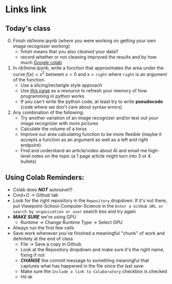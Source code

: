 # Links link


## Today's class
0. Finish nb1mine.ipynb (where you were working on getting your own image recognizer working)
    * finish means that you also *cleaned* your data!!
    * record whether or not cleaning improved the results and by how much
[Google colab](https://colab.research.google.com)
1. In nb1mine.ipynb, write a function that approximates the area under the curve $f(x)=x^2$ between $x=0$ and $x=\mathtt{right}$ where `right` is an argument of the function.
    * Use a slicing/rectangle style approach
    * Use [this page](https://learnxinyminutes.com/docs/python/) as a resource to refresh your memory of how programming in python works
    * If you can't write the python code, at least try to write **pseudocode** (code where we don't care about syntax errors)
2. Any combination of the following:
    * Try another variation of an image recognizer and/or test out your image recognizer with more pictures
    * Calculate the volume of a torus
    * Improve our area calculating function to be more flexible (maybe it accepts a function as an argument as well as a left and right endpoint)
    * Find and understand an article/video about AI and email me high-level notes on the topic (a 1 page article might turn into 3 or 4 bullets)

## Using Colab Reminders:
* Colab does ***NOT*** autosave!!!
* Cmd+O -> Github tab
* Look for the right repository in the `Repository` dropdown. If it's not there, put Viewpoint-School-Computer-Science in the `Enter a GitHub URL or search by organization or user` search box and try again
* ***MAKE SURE*** we're using GPU
    - Runtime -> Change Runtime Type -> Select GPU
* Always run the first few cells
* Save work whenever you've finished a meaningful "chunk" of work and definitely at the end of class
    - File -> Save a copy in Github.
    - Look at the Repository dropdown and make sure it's the right name, fixing if not
    - ***CHANGE*** the commit message to something meaningful that captures what has happened in the file since the last save
    - Make sure the `Include a link to Colaboratory` checkbox is checked
    - Hit `OK`